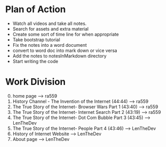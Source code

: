 # Plan of Action
* Watch all videos and take all notes.
* Search for assets and extra material
* Create some sort of time line for when appropriate
* Take bootstrap tutorial
* Fix the notes into a word document
* convert to word doc into mark down or vice versa
* Add the notes to notesInMarkdown directory
* Start writing the code

# Work Division
0. home page                                                       --> ra559
1. History Channel - The Invention of the Internet (44:44)         --> ra559 
2. The True Story of the Internet- Browser Wars Part 1 (43:40)     --> ra559
3. The True Story of the Internet- Internet Search Part 2 (43:19)  --> ra559
4. The True Story of the Internet- Dot Com Bubble Part 3 (43:45)   --> LenTheDev
5. The True Story of the Internet- People Part 4 (43:46)           --> LenTheDev
6. History of Internet Website                                     --> LenTheDev
7. About page                                                      --> LenTheDev


